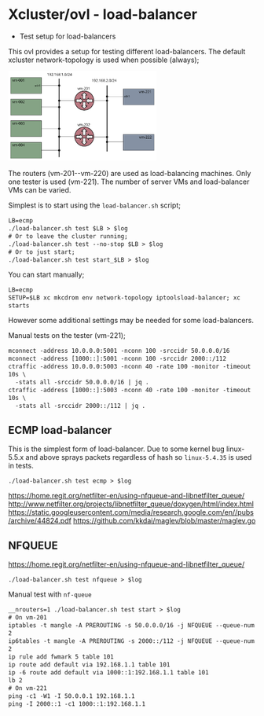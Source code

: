# Xcluster/ovl - load-balancer

* Test setup for load-balancers

This ovl provides a setup for testing different load-balancers. The
default xcluster network-topology is used when possible (always);

<img src="../network-topology/xnet.svg" alt="Default network topology" width="60%" />

The routers (vm-201--vm-220) are used as load-balancing machines.
Only one tester is used (vm-221). The number of server VMs and
load-balancer VMs can be varied.

Simplest is to start using the `load-balancer.sh` script;
```
LB=ecmp
./load-balancer.sh test $LB > $log
# Or to leave the cluster running;
./load-balancer.sh test --no-stop $LB > $log
# Or to just start;
./load-balancer.sh test start_$LB > $log
```

You can start manually;
```
LB=ecmp
SETUP=$LB xc mkcdrom env network-topology iptoolsload-balancer; xc starts
```
However some additional settings may be needed for some load-balancers.

Manual tests on the tester (vm-221);
```
mconnect -address 10.0.0.0:5001 -nconn 100 -srccidr 50.0.0.0/16
mconnect -address [1000::]:5001 -nconn 100 -srccidr 2000::/112
ctraffic -address 10.0.0.0:5003 -nconn 40 -rate 100 -monitor -timeout 10s \
  -stats all -srccidr 50.0.0.0/16 | jq .
ctraffic -address [1000::]:5003 -nconn 40 -rate 100 -monitor -timeout 10s \
  -stats all -srccidr 2000::/112 | jq .
```


## ECMP load-balancer

This is the simplest form of load-balancer. Due to some kernel bug
linux-5.5.x and above sprays packets regardless of hash so
`linux-5.4.35` is used in tests.

```
./load-balancer.sh test ecmp > $log
```



https://home.regit.org/netfilter-en/using-nfqueue-and-libnetfilter_queue/
http://www.netfilter.org/projects/libnetfilter_queue/doxygen/html/index.html
https://static.googleusercontent.com/media/research.google.com/en//pubs/archive/44824.pdf
https://github.com/kkdai/maglev/blob/master/maglev.go



## NFQUEUE

https://home.regit.org/netfilter-en/using-nfqueue-and-libnetfilter_queue/

```
./load-balancer.sh test nfqueue > $log
```



Manual test with `nf-queue`
```
__nrouters=1 ./load-balancer.sh test start > $log
# On vm-201
iptables -t mangle -A PREROUTING -s 50.0.0.0/16 -j NFQUEUE --queue-num 2
ip6tables -t mangle -A PREROUTING -s 2000::/112 -j NFQUEUE --queue-num 2
ip rule add fwmark 5 table 101
ip route add default via 192.168.1.1 table 101
ip -6 route add default via 1000::1:192.168.1.1 table 101
lb 2
# On vm-221
ping -c1 -W1 -I 50.0.0.1 192.168.1.1
ping -I 2000::1 -c1 1000::1:192.168.1.1
```

